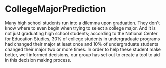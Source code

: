 # CollegeMajorPrediction
Many high school students run into a dilemma upon graduation. They don't know where to even begin when trying to select a college major. And it is not just graduating high school students; according to the National Center for Education Studies, 30% of college students in undergraduate programs had changed their major at least once and 10% of undergraduate students changed their major two or more times.  In order to help these student make better, well informed decisions, our group has set out to create a tool to aid in this decision making process.
